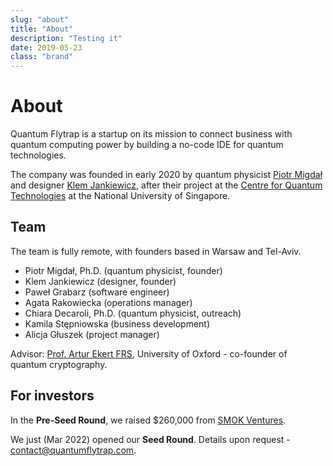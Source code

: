 ```yaml
---
slug: "about"
title: "About"
description: "Testing it"
date: 2019-05-23
class: "brand"
---
```


# About

Quantum Flytrap is a startup on its mission to connect business with quantum computing power by building a no-code IDE for quantum technologies.

The company was founded in early 2020 by quantum physicist [Piotr Migdał](https://www.linkedin.com/in/piotrmigdal/) and designer [Klem Jankiewicz](https://www.linkedin.com/in/klem-jankiewicz/), after their project at the [Centre for Quantum Technologies](https://www.quantumlah.org/) at the National University of Singapore.

## Team

The team is fully remote, with founders based in Warsaw and Tel-Aviv.

- Piotr Migdał, Ph.D. (quantum physicist, founder)
- Klem Jankiewicz (designer, founder)
- Paweł Grabarz (software engineer)
- Agata Rakowiecka (operations manager)
- Chiara Decaroli, Ph.D. (quantum physicist, outreach)
- Kamila Stępniowska (business development)
- Alicja Głuszek (project manager)

Advisor: [Prof. Artur Ekert FRS](https://en.wikipedia.org/wiki/Artur_Ekert), University of Oxford - co-founder of quantum cryptography.

## For investors

In the **Pre-Seed Round**, we raised \$260,000 from [SMOK Ventures](https://smok.vc/).

We just (Mar 2022) opened our **Seed Round**. Details upon request - <contact@quantumflytrap.com>.
